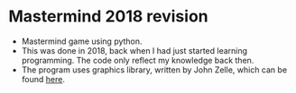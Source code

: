 # Mastermind 2018 revision
- Mastermind game using python.
- This was done in 2018, back when I had just started learning programming. The code only reflect my knowledge back then.
- The program uses graphics library, written by John Zelle, which can be found [here](https://mcsp.wartburg.edu/zelle/python/graphics.py).
